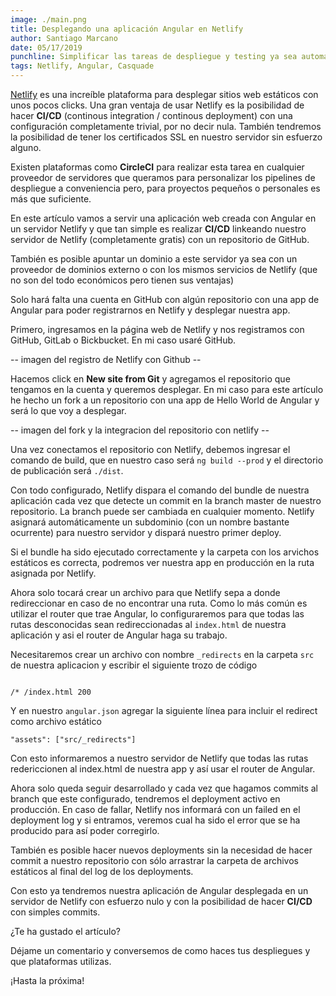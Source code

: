 ```yaml
---
image: ./main.png
title: Desplegando una aplicación Angular en Netlify
author: Santiago Marcano
date: 05/17/2019
punchline: Simplificar las tareas de despliegue y testing ya sea automatizado o manual es beneficioso para agilizar el flujo de trabajo en el desarrollo. En este artículo veremos como Netlify nos puede ayudar con el despligue con una configuracion prácticamente mínima y unos pocos clicks.
tags: Netlify, Angular, Casquade
---
```


[Netlify](https://www.netlify.com) es una increíble plataforma para desplegar sitios web estáticos con unos pocos clicks. Una gran ventaja de usar Netlify es la posibilidad de hacer **CI/CD** (continous integration / continous deployment) con una configuración completamente trivial, por no decir nula. También tendremos la posibilidad de tener los certificados SSL en nuestro servidor sin esfuerzo alguno.

Existen plataformas como **CircleCI** para realizar esta tarea en cualquier proveedor de servidores que queramos para personalizar los pipelines de despliegue a conveniencia pero, para proyectos pequeños o personales es más que suficiente. 

En este artículo vamos a servir una aplicación web creada con Angular en un servidor Netlify y que tan simple es realizar **CI/CD** linkeando nuestro servidor de Netlify (completamente gratis) con un repositorio de GitHub.

También es posible apuntar un dominio a este servidor ya sea con un proveedor de dominios externo o con los mismos servicios de Netlify (que no son del todo económicos pero tienen sus ventajas)

Solo hará falta una cuenta en GitHub con algún repositorio con una app de Angular para poder registrarnos en Netlify y desplegar nuestra app.

Primero, ingresamos en la página web de Netlify y nos registramos con GitHub, GitLab o Bickbucket. En mi caso usaré GitHub.

-- imagen del registro de Netlify con Github --

Hacemos click en **New site from Git** y agregamos el repositorio que tengamos en la cuenta y queremos desplegar. En mi caso para este artículo he hecho un fork a un repositorio con una app de Hello World de Angular y será lo que voy a desplegar. 

-- imagen del fork y la integracion del repositorio con netlify --

Una vez conectamos el repositorio con Netlify, debemos ingresar el comando de build, que en nuestro caso será `ng build --prod` y el directorio de publicación será `./dist`.

Con todo configurado, Netlify dispara el comando del bundle de nuestra aplicación cada vez que detecte un commit en la branch master de nuestro repositorio. La branch puede ser cambiada en cualquier momento. Netlify asignará automáticamente un subdominio (con un nombre bastante ocurrente) para nuestro servidor y dispará nuestro primer deploy.

Si el bundle ha sido ejecutado correctamente y la carpeta con los arvichos estáticos es correcta, podremos ver nuestra app en producción en la ruta asignada por Netlify.

Ahora solo tocará crear un archivo para que Netlify sepa a donde redireccionar en caso de no encontrar una ruta. Como lo más común es utilizar el router que trae Angular, lo configuraremos para que todas las rutas desconocidas sean redireccionadas al `index.html` de nuestra aplicación y asi el router de Angular haga su trabajo.

Necesitaremos crear un archivo con nombre `_redirects` en la carpeta `src` de nuestra aplicacion y escribir el siguiente trozo de código

```_redirects

/* /index.html 200

```

Y en nuestro `angular.json` agregar la siguiente línea para incluir el redirect como archivo estático

```
"assets": ["src/_redirects"]
```

Con esto informaremos a nuestro servidor de Netlify que todas las rutas redericcionen al index.html de nuestra app y así usar el router de Angular.

Ahora solo queda seguir desarrollado y cada vez que hagamos commits al branch que este configurado, tendremos el deployment activo en producción. En caso de fallar, Netlify nos informará con un failed en el deployment log y si entramos, veremos cual ha sido el error que se ha producido para así poder corregirlo.

También es posible hacer nuevos deployments sin la necesidad de hacer commit a nuestro repositorio con sólo arrastrar la carpeta de archivos estáticos al final del log de los deployments.

Con esto ya tendremos nuestra aplicación de Angular desplegada en un servidor de Netlify con esfuerzo nulo y con la posibilidad de hacer **CI/CD** con simples commits.

¿Te ha gustado el artículo? 

Déjame un comentario y conversemos de como haces tus despliegues y que plataformas utilizas.

¡Hasta la próxima!










